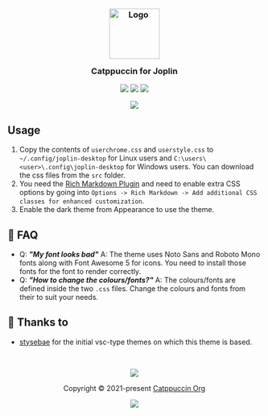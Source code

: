 <h3 align="center">
	<img src="https://raw.githubusercontent.com/catppuccin/catppuccin/dev/assets/logos/exports/1544x1544_circle.png" width="100" alt="Logo"/><br/>
	<img src="https://raw.githubusercontent.com/catppuccin/catppuccin/dev/assets/misc/transparent.png" height="30" width="0px"/>
	Catppuccin for Joplin
	<img src="https://raw.githubusercontent.com/catppuccin/catppuccin/dev/assets/misc/transparent.png" height="30" width="0px"/>
</h3>

<p align="center">
    <a href="https://github.com/ghostx31/joplin/stargazers"><img src="https://img.shields.io/github/stars/ghostx31/joplin?colorA=1e1e28&colorB=c9cbff&style=for-the-badge&logo=starship"></a>
    <a href="https://github.com/ghostx31/joplin/issues"><img src="https://img.shields.io/github/issues/ghostx31/joplin?colorA=1e1e28&colorB=f7be95&style=for-the-badge"></a>
    <a href="https://github.com/ghostx31/joplin/contributors"><img src="https://img.shields.io/github/contributors/ghostx31/joplin?colorA=1e1e28&colorB=b1e1a6&style=for-the-badge"></a>
</p>

<p align="center">
  <img src="https://raw.githubusercontent.com/ghostx31/joplin/main/assets/catppuccin-mocha.png"/>
</p>

## Usage

1. Copy the contents of `userchrome.css` and `userstyle.css` to `~/.config/joplin-desktop` for Linux users and `C:\users\<user>\.config\joplin-desktop` for Windows users. You can download the css files from the `src` folder.
2. You need the [Rich Markdown Plugin](https://github.com/CalebJohn/joplin-rich-markdown) and need to enable extra CSS options by going into `Options -> Rich Markdown -> Add additional CSS classes for enhanced customization`.
3. Enable the dark theme from Appearance to use the theme. 
## 🙋 FAQ

- Q: **_"My font looks bad"_**
  A: The theme uses Noto Sans and Roboto Mono fonts along with Font Awesome 5 for icons. You need to install those fonts for the font to render correctly.
- Q: **_"How to change the colours/fonts?"_**
  A: The colours/fonts are defined inside the two `.css` files. Change the colours and fonts from their to suit your needs.

## 💝 Thanks to

- [stysebae](https://github.com/stysebae/joplin-vsc-material-theme) for the initial vsc-type themes on which this theme is based. 

&nbsp;

<p align="center"><img src="https://raw.githubusercontent.com/catppuccin/catppuccin/dev/assets/footers/gray0_ctp_on_line.svg?sanitize=true" /></p>
<p align="center">Copyright &copy; 2021-present <a href="https://github.com/catppuccin" target="_blank">Catppuccin Org</a>
<p align="center"><a href="https://github.com/catppuccin/catppuccin/blob/main/LICENSE"><img src="https://img.shields.io/static/v1.svg?style=for-the-badge&label=License&message=MIT&logoColor=d9e0ee&colorA=302d41&colorB=c9cbff"/></a></p>
